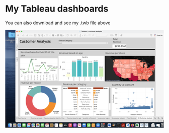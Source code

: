 # My Tableau dashboards

You can also download and see my .twb file above


![](https://github.com/mushtaqmahboob/dataAnalytics_projects/blob/main/tableauProjects/Screen%20Shot%202023-04-10%20at%2012.20.16%20AM.png)
